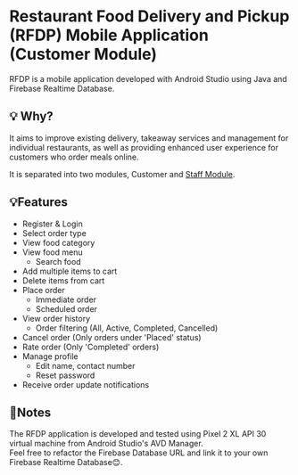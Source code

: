 # Restaurant Food Delivery and Pickup (RFDP) Mobile Application (Customer Module)
RFDP is a mobile application developed with Android Studio using Java and Firebase Realtime Database.

## 💡 Why?
It aims to improve existing delivery, takeaway services and management for individual restaurants, as well as providing enhanced user experience for customers who order meals online. 

It is separated into two modules, Customer and [Staff Module](https://github.com/pauliand3138/Restaurant-Food-Delivery-and-Pickup-StaffModule). 

## 💡Features
- Register & Login
- Select order type
- View food category
- View food menu
  - Search food
- Add multiple items to cart
- Delete items from cart
- Place order
  - Immediate order
  - Scheduled order
- View order history
  - Order filtering (All, Active, Completed, Cancelled)
- Cancel order (Only orders under 'Placed' status)
- Rate order (Only 'Completed' orders)
- Manage profile
  - Edit name, contact number
  - Reset password
- Receive order update notifications
  
## 📄Notes
The RFDP application is developed and tested using Pixel 2 XL API 30 virtual machine from Android Studio's AVD Manager.  
Feel free to refactor the Firebase Database URL and link it to your own Firebase Realtime Database😊.
